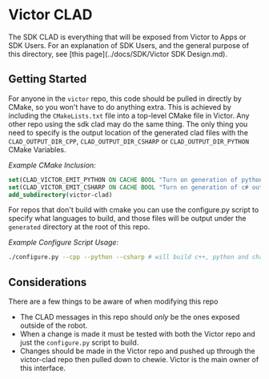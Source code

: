 # Victor CLAD

The SDK CLAD is everything that will be exposed from Victor to Apps or SDK Users. For an explanation of SDK Users, and the general purpose of this directory, see [this page](../docs/SDK/Victor SDK Design.md).

## Getting Started

For anyone in the `victor` repo, this code should be pulled in directly by CMake, so you won't have to do anything extra. This is achieved by including the `CMakeLists.txt` file into a top-level CMake file in Victor. Any other repo using the sdk clad may do the same thing. The only thing you need to specify is the output location of the generated clad files with the `CLAD_OUTPUT_DIR_CPP`, `CLAD_OUTPUT_DIR_CSHARP` or `CLAD_OUTPUT_DIR_PYTHON` CMake Variables.

_Example CMake Inclusion:_
``` cmake
set(CLAD_VICTOR_EMIT_PYTHON ON CACHE BOOL "Turn on generation of python output")
set(CLAD_VICTOR_EMIT_CSHARP ON CACHE BOOL "Turn on generation of c# output")
add_subdirectory(victor-clad)
```

For repos that don't build with cmake you can use the configure.py script to specify what languages to build, and those files will be output under the `generated` directory at the root of this repo. 

_Example Configure Script Usage:_
``` bash
./configure.py --cpp --python --csharp # will build c++, python and charp libraries
```

## Considerations

There are a few things to be aware of when modifying this repo

- The CLAD messages in this repo should _only_ be the ones exposed outside of the robot.
- When a change is made it must be tested with both the Victor repo and just the `configure.py` script to build.
- Changes should be made in the Victor repo and pushed up through the victor-clad repo then pulled down to chewie. Victor is the main owner of this interface.
